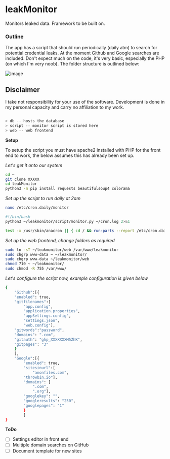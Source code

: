# leakMonitor
Monitors leaked data. Framework to be built on.
### Outline

The app has a script that should run periodically (daily atm) to search for potential credential leaks. At the moment Github and Google searches are included. Don't expect much on the code, it's very basic, especially the PHP (on which I'm very noob). The folder structure is outlined below:

![image](https://user-images.githubusercontent.com/954507/126834412-6862c526-28d2-4194-90c6-ef1f7d7c98b2.png)

##  Disclaimer
I take not responsibility for your use of the software. Development is done in my personal capacity and carry no affiliation to my work.

```jsx

> db -- hosts the database
> script -- monitor script is stored here
> web -- web frontend
```

**Setup**

To setup the script you must have apache2 installed with PHP for the front end to work, the below assumes this has already been set up. 

*Let's get it onto our system*

```bash
cd ~
git clone XXXXX
cd leakMonitor
python3 -m pip install requests beautifulsoup4 colorama
```

*Set up the script to run daily at 2am*

```bash
nano /etc/cron.daily/monitor

#!/bin/bash
python3 ~/leakmonitor/script/monitor.py ~/cron.log 2>&1

test -x /usr/sbin/anacron || { cd / && run-parts --report /etc/cron.daily; }
```

*Set up the web frontend, change folders as required*

```bash
sudo ln -sT ~/leakmonitor/web /var/www/leakmonitor
sudo chgrp www-data ~ ~/leakmonitor/
sudo chgrp www-data ~/leakmonitor/web
chmod 710 ~ ~/leakmonitor/
sudo chmod -R 755 /var/www/
```

*Let's configure the script now, example configuration is given below*

```bash
{
    "Github":[{
    "enabled": true,
    "gitfilenames":[ 
        "app.config",
        "application.properties",
        "appSettings.config",
        "settings.json",
        "web.config"],
    "gitwords":"password",
    "domains": ".com",
    "gitauth": "ghp_XXXXXXXM5ZhK",
    "gitpages": "3"
    }    
    ],
    "Google":[{
        "enabled": true,
        "sitesinurl":[ 
            "anonfiles.com",
        "throwbin.io"],
        "domains": [
            ".com",
            ".org"],
        "googlekey": "",
        "googleresults": "250",
        "googlepages": "1"
        }    
        ]                                      
}
```
**ToDo**

- [ ]  Settings editor in front end
- [ ]  Multiple domain searches on GitHub
- [ ]  Document template for new sites
